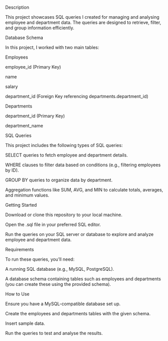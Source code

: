 Description

This project showcases SQL queries I created for managing and analysing employee and department data. The queries are designed to retrieve, filter, and group information efficiently.

Database Schema

In this project, I worked with two main tables:

Employees

employee_id (Primary Key)

name

salary

department_id (Foreign Key referencing departments.department_id)

Departments

department_id (Primary Key)

department_name

SQL Queries

This project includes the following types of SQL queries:

SELECT queries to fetch employee and department details.

WHERE clauses to filter data based on conditions (e.g., filtering employees by ID).

GROUP BY queries to organize data by department.

Aggregation functions like SUM, AVG, and MIN to calculate totals, averages, and minimum values.

Getting Started

Download or clone this repository to your local machine.

Open the .sql file in your preferred SQL editor.

Run the queries on your SQL server or database to explore and analyze employee and department data.

Requirements

To run these queries, you’ll need:

A running SQL database (e.g., MySQL, PostgreSQL).

A database schema containing tables such as employees and departments (you can create these using the provided schema).

How to Use

Ensure you have a MySQL-compatible database set up.

Create the employees and departments tables with the given schema.

Insert sample data.

Run the queries to test and analyse the results.
